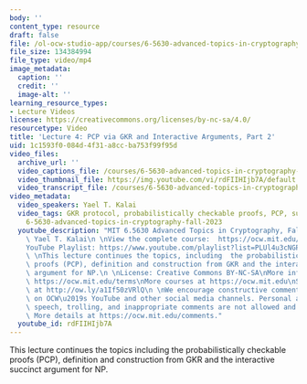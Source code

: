 ```yaml
---
body: ''
content_type: resource
draft: false
file: /ol-ocw-studio-app/courses/6-5630-advanced-topics-in-cryptography-fall-2023/65630-f23-lecture-4-part-2_360p_16_9.mp4
file_size: 134384994
file_type: video/mp4
image_metadata:
  caption: ''
  credit: ''
  image-alt: ''
learning_resource_types:
- Lecture Videos
license: https://creativecommons.org/licenses/by-nc-sa/4.0/
resourcetype: Video
title: 'Lecture 4: PCP via GKR and Interactive Arguments, Part 2'
uid: 1c1593f0-084d-4f31-a8cc-ba753f99f95d
video_files:
  archive_url: ''
  video_captions_file: /courses/6-5630-advanced-topics-in-cryptography-fall-2023/1ar8aZfCgJfvU2KNdRmk9TRSPR81G2bka_transcript.webvtt
  video_thumbnail_file: https://img.youtube.com/vi/rdFIIHIjb7A/default.jpg
  video_transcript_file: /courses/6-5630-advanced-topics-in-cryptography-fall-2023/1ar8aZfCgJfvU2KNdRmk9TRSPR81G2bka_transcript.pdf
video_metadata:
  video_speakers: Yael T. Kalai
  video_tags: GKR protocol, probabilistically checkable proofs, PCP, succinct argument,
    6-5630-advanced-topics-in-cryptography-fall-2023
  youtube_description: "MIT 6.5630 Advanced Topics in Cryptography, Fall 2023\nInstructor:\
    \ Yael T. Kalai\n \nView the complete course:  https://ocw.mit.edu/courses/6-5630-advanced-topics-in-cryptography-fall-2023/\n\
    YouTube Playlist: https://www.youtube.com/playlist?list=PLUl4u3cNGP61EZllk7zwgvPbI4kbnKhWz\n\
    \ \nThis lecture continues the topics, including  the probabilistically checkable\
    \ proofs (PCP), definition and construction from GKR and the interactive succinct\
    \ argument for NP.\n \nLicense: Creative Commons BY-NC-SA\nMore information at\
    \ https://ocw.mit.edu/terms\nMore courses at https://ocw.mit.edu\nSupport OCW\
    \ at http://ow.ly/a1If50zVRlQ\n \nWe encourage constructive comments and discussion\
    \ on OCW\u2019s YouTube and other social media channels. Personal attacks, hate\
    \ speech, trolling, and inappropriate comments are not allowed and may be removed.\
    \ More details at https://ocw.mit.edu/comments."
  youtube_id: rdFIIHIjb7A
---
```

This lecture continues the topics including the probabilistically checkable proofs (PCP), definition and construction from GKR and the interactive succinct argument for NP.